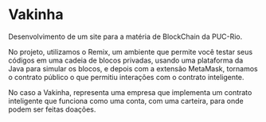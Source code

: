# Vakinha
Desenvolvimento de um site para a matéria de BlockChain da PUC-Rio.

No projeto, utilizamos o Remix, um ambiente que permite você testar seus códigos em uma cadeia de blocos privadas, usando uma plataforma da Java para simular os blocos, e depois com a extensão MetaMask, tornamos o contrato público o que permitiu interações com o contrato inteligente.

No caso a Vakinha, representa uma empresa que implementa um contrato inteligente que funciona como uma conta, com uma carteira, para onde podem ser feitas doações.
